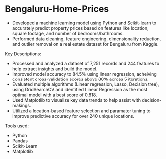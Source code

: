 # Bengaluru-Home-Prices
- Developed a machine learning model using Python and Scikit-learn to accurately predict property prices based on features like location, square footage, and number of bedrooms/bathrooms.
- Performed data cleaning, feature engineering, dimensionality reduction, and outlier removal on a real estate dataset for Bengaluru from Kaggle.

Key Descriptions:
- Processed and analyzed a dataset of 7,251 records and 244 features to help extract insights and build the model.
- Improved model accuracy to 84.5% using linear regression, acheiving consistent cross-validation scores above 80% across 5 iterations.
- Evaluated multiple algorithms (Linear regression, Lasso, Decision tree), using GridSearchCV and identified Linear Regression as the most optimal model with a best score of 0.818.
- Used Matplotlib to visualize key data trends to help assist with decision-makings.
- Utilized a location-based feature selection and paramater tuning to improve predictive accuracy for over 240 unique locations. 
 
Tools used: 
- Python
- Pandas
- Scikit-Learn
- Matplotlib

